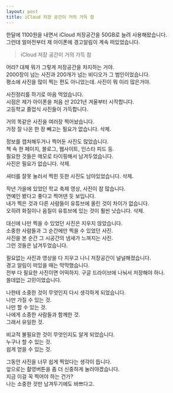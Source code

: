 ```yaml
---
layout: post
title: iCloud 저장 공간이 거의 가득 참
---
```


한달에 1100원을 내면서 iCloud 저장공간을 50GB로 늘려 사용해왔습니다.  
그런데 얼마전부터 제 아이폰에 경고알림이 계속 떠있었습니다.  
> iCloud 저장 공간이 거의 가득 참

어라? 대체 뭐가 그렇게 저장공간을 차지하는 거야.  
2000장이 넘는 사진과 200개가 넘는 비디오가 그 범인이었습니다.  
평소에 사진을 많이 찍는 편도 아니었는데. 사진이 뭐 이리 많은거야.  

사진정리를 하기로 마음 먹었습니다.  
시점은 제가 아이폰을 처음 산 2021년 겨울부터 시작합니다.  
고등학교 졸업식 사진들이 가득합니다.  

거의 똑같은 사진을 여러장 찍어놨습니다.  
가장 잘 나온 한 장 빼고는 필요가 없습니다. 삭제.  

정보를 캡처해두거나 찍어둔 사진도 많았습니다.  
책 속 한 페이지, 블로그, 웹사이트, 인스타 피드 등.  
필요한 것들은 메모로 타이핑해서 남겨두었습니다.  
사진은 필요가 없습니다. 삭제.  

셔터를 잘못 눌러서 찍힌 듯한 사진도 남아있었습니다. 삭제.  

작년 가을에 있었던 학교 축제 영상, 사진이 참 많습니다.  
연예인 봤다고 좋다고 찍어댄 듯 보입니다.  
내가 찍은 것과 다른 사람들이 유튜브에 올린 것이 차이가 없습니다.  
오히려 화질이나 음질이 유튜브에 있는 것이 훨씬 낫습니다. 삭제.  

대신에 나만 찍을 수 있었던 사진은 지우지 않았습니다.  
소중한 사람들과 그 순간에만 찍을 수 있었던 사진.  
사진을 본 순간 그 시공간의 냄새가 느껴지는 사진.  
그런 것들은 남겨두었습니다.  

필요없는 사진과 영상을 다 지우고 나니 저장공간이 널널해졌습니다.  
경고 알림이 떠있을 때는 막막했습니다.  
전부 다 필요한 사진이면 어떡하지. 구글 드라이브에 나눠서 저장해야 하나.  
쓸데없는 고민이었습니다.  

나한테 소중한 것이 무엇인지 다시 생각하게 되었습니다.  
나만 가질 수 있는 것.  
나만 할 수 있는 것.  
나에게 소중한 사람들과 함께한 것.  
그래서 유일한 것.  

비교적 불필요한 것이 무엇인지도 알게 되었습니다.  
누구나 할 수 있는 것.  
쉽게 얻을 수 있는 것.  

그동안 사진을 너무 쉽게 찍었다는 생각이 듭니다.  
앞으로는 촬영버튼을 좀 더 신중하게 눌러야겠습니다.  
지금 이걸 꼭 찍어야 하는 건가?  
나는 소중한 것만 남겨두기에도 바쁘다고.
